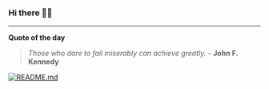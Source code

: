 ### Hi there 👋🏻


---

**Quote of the day**

> *Those who dare to fail miserably can achieve greatly.* - **John F. Kennedy** 

[![README.md](https://github.com/marcolovazzano/marcolovazzano/actions/workflows/readme.yml/badge.svg?branch=main)](https://github.com/marcolovazzano/marcolovazzano/actions/workflows/readme.yml)
